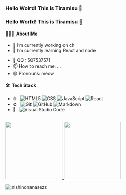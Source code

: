 ### Hello Wolrd! This is Tiramisu 👋
### Hello World! This is Tiramisu 👋

#### 👨🏻‍💻 &nbsp;About Me 

- 🔭 I’m currently working on ch
- 🌱 I’m currently learning React and node
<!-- - 👯 I’m looking to collaborate on ... -->
<!-- - 🤔 I’m looking for help with ... -->
- 💬  QQ : 507537571
- 📫 How to reach me: ...
- 😄 Pronouns: meow
<!-- - ⚡ Fun fact: ... -->

#### 🛠 &nbsp;Tech Stack
- 🌐 &nbsp;
![HTML5](https://img.shields.io/badge/-HTML5-333333?style=flat&logo=HTML5)
![CSS](https://img.shields.io/badge/-CSS-333333?style=flat&logo=CSS3&logoColor=1572B6)
![JavaScript](https://img.shields.io/badge/-JavaScript-333333?style=flat&logo=javascript)
![React](https://img.shields.io/badge/-React-333333?style=flat&logo=react)
- ⚙️ &nbsp;
  ![Git](https://img.shields.io/badge/-Git-333333?style=flat&logo=git)
  ![GitHub](https://img.shields.io/badge/-GitHub-333333?style=flat&logo=github)
  ![Markdown](https://img.shields.io/badge/-Markdown-333333?style=flat&logo=markdown)
- 🔧 &nbsp;
  ![Visual Studio Code](https://img.shields.io/badge/-Visual%20Studio%20Code-333333?style=flat&logo=visual-studio-code&logoColor=007ACC)

<br/>

<a href="https://github.com/nishinonanasezz">
  <img height="180em" src="https://github-readme-stats.vercel.app/api?username=nishinonanasezz&theme=buefy&show_icons=true" />
  <img height="180em" src="https://github-readme-stats.vercel.app/api/top-langs/?username=nishinonanasezz&theme=buefy&layout=compact" />
</a>

<br/>



![:nishinonanasezz](https://count.getloli.com/get/@:nishinonanasezz?theme=asoul)

